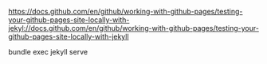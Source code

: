 https://docs.github.com/en/github/working-with-github-pages/testing-your-github-pages-site-locally-with-jekyl://docs.github.com/en/github/working-with-github-pages/testing-your-github-pages-site-locally-with-jekyll

bundle exec jekyll serve
